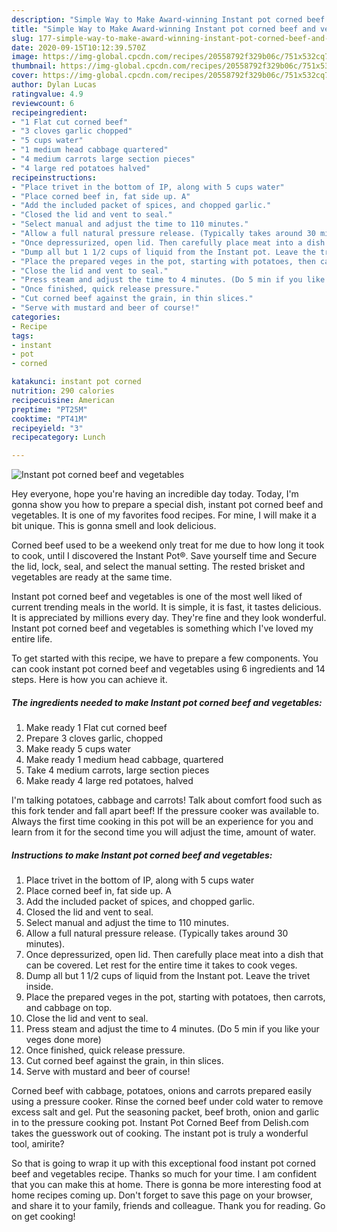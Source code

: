 ```yaml
---
description: "Simple Way to Make Award-winning Instant pot corned beef and vegetables"
title: "Simple Way to Make Award-winning Instant pot corned beef and vegetables"
slug: 177-simple-way-to-make-award-winning-instant-pot-corned-beef-and-vegetables
date: 2020-09-15T10:12:39.570Z
image: https://img-global.cpcdn.com/recipes/20558792f329b06c/751x532cq70/instant-pot-corned-beef-and-vegetables-recipe-main-photo.jpg
thumbnail: https://img-global.cpcdn.com/recipes/20558792f329b06c/751x532cq70/instant-pot-corned-beef-and-vegetables-recipe-main-photo.jpg
cover: https://img-global.cpcdn.com/recipes/20558792f329b06c/751x532cq70/instant-pot-corned-beef-and-vegetables-recipe-main-photo.jpg
author: Dylan Lucas
ratingvalue: 4.9
reviewcount: 6
recipeingredient:
- "1 Flat cut corned beef"
- "3 cloves garlic chopped"
- "5 cups water"
- "1 medium head cabbage quartered"
- "4 medium carrots large section pieces"
- "4 large red potatoes halved"
recipeinstructions:
- "Place trivet in the bottom of IP, along with 5 cups water"
- "Place corned beef in, fat side up. A"
- "Add the included packet of spices, and chopped garlic."
- "Closed the lid and vent to seal."
- "Select manual and adjust the time to 110 minutes."
- "Allow a full natural pressure release. (Typically takes around 30 minutes)."
- "Once depressurized, open lid. Then carefully place meat into a dish that can be covered. Let rest for the entire time it takes to cook veges."
- "Dump all but 1 1/2 cups of liquid from the Instant pot. Leave the trivet inside."
- "Place the prepared veges in the pot, starting with potatoes, then carrots, and cabbage on top."
- "Close the lid and vent to seal."
- "Press steam and adjust the time to 4 minutes. (Do 5 min if you like your veges done more)"
- "Once finished, quick release pressure."
- "Cut corned beef against the grain, in thin slices."
- "Serve with mustard and beer of course!"
categories:
- Recipe
tags:
- instant
- pot
- corned

katakunci: instant pot corned 
nutrition: 290 calories
recipecuisine: American
preptime: "PT25M"
cooktime: "PT41M"
recipeyield: "3"
recipecategory: Lunch

---
```



![Instant pot corned beef and vegetables](https://img-global.cpcdn.com/recipes/20558792f329b06c/751x532cq70/instant-pot-corned-beef-and-vegetables-recipe-main-photo.jpg)

Hey everyone, hope you're having an incredible day today. Today, I'm gonna show you how to prepare a special dish, instant pot corned beef and vegetables. It is one of my favorites food recipes. For mine, I will make it a bit unique. This is gonna smell and look delicious.

Corned beef used to be a weekend only treat for me due to how long it took to cook, until I discovered the Instant Pot®. Save yourself time and Secure the lid, lock, seal, and select the manual setting. The rested brisket and vegetables are ready at the same time.

Instant pot corned beef and vegetables is one of the most well liked of current trending meals in the world. It is simple, it is fast, it tastes delicious. It is appreciated by millions every day. They're fine and they look wonderful. Instant pot corned beef and vegetables is something which I've loved my entire life.


To get started with this recipe, we have to prepare a few components. You can cook instant pot corned beef and vegetables using 6 ingredients and 14 steps. Here is how you can achieve it.

<!--inarticleads1-->

##### The ingredients needed to make Instant pot corned beef and vegetables:

1. Make ready 1 Flat cut corned beef
1. Prepare 3 cloves garlic, chopped
1. Make ready 5 cups water
1. Make ready 1 medium head cabbage, quartered
1. Take 4 medium carrots, large section pieces
1. Make ready 4 large red potatoes, halved


I&#39;m talking potatoes, cabbage and carrots! Talk about comfort food such as this fork tender and fall apart beef! If the pressure cooker was available to. Always the first time cooking in this pot will be an experience for you and learn from it for the second time you will adjust the time, amount of water. 

<!--inarticleads2-->

##### Instructions to make Instant pot corned beef and vegetables:

1. Place trivet in the bottom of IP, along with 5 cups water
1. Place corned beef in, fat side up. A
1. Add the included packet of spices, and chopped garlic.
1. Closed the lid and vent to seal.
1. Select manual and adjust the time to 110 minutes.
1. Allow a full natural pressure release. (Typically takes around 30 minutes).
1. Once depressurized, open lid. Then carefully place meat into a dish that can be covered. Let rest for the entire time it takes to cook veges.
1. Dump all but 1 1/2 cups of liquid from the Instant pot. Leave the trivet inside.
1. Place the prepared veges in the pot, starting with potatoes, then carrots, and cabbage on top.
1. Close the lid and vent to seal.
1. Press steam and adjust the time to 4 minutes. (Do 5 min if you like your veges done more)
1. Once finished, quick release pressure.
1. Cut corned beef against the grain, in thin slices.
1. Serve with mustard and beer of course!


Corned beef with cabbage, potatoes, onions and carrots prepared easily using a pressure cooker. Rinse the corned beef under cold water to remove excess salt and gel. Put the seasoning packet, beef broth, onion and garlic in to the pressure cooking pot. Instant Pot Corned Beef from Delish.com takes the guesswork out of cooking. The instant pot is truly a wonderful tool, amirite? 

So that is going to wrap it up with this exceptional food instant pot corned beef and vegetables recipe. Thanks so much for your time. I am confident that you can make this at home. There is gonna be more interesting food at home recipes coming up. Don't forget to save this page on your browser, and share it to your family, friends and colleague. Thank you for reading. Go on get cooking!

